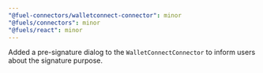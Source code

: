 ```yaml
---
"@fuel-connectors/walletconnect-connector": minor
"@fuels/connectors": minor
"@fuels/react": minor
---
```


Added a pre-signature dialog to the `WalletConnectConnector` to inform users about the signature purpose.
